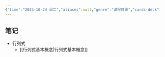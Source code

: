 ```yaml
---
{"time":"2023-10-24 周二","aliases":null,"genre":"课程目录","cards-deck":null,"tags":["考研/数学","基础必修课"],"key":null,"dg-publish":true,"permalink":"/3 项目/考研/线性代数/","dgPassFrontmatter":true,"noteIcon":""}
---
```


## 笔记

- 行列式
	- [[行列式基本概念\|行列式基本概念]]
